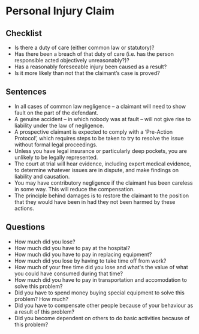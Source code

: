 # Personal Injury Claim

## Checklist
- Is there a duty of care (either common law or statutory)?
- Has there been a breach of that duty of care (i.e. has the person responsible acted objectively unreasonably?)?
- Has a reasonably foreseeable injury been caused as a result?
- Is it more likely than not that the claimant’s case is proved?

## Sentences
- In all cases of common law negligence – a claimant will need to show fault on the part of the defendant.
- A genuine accident – in which nobody was at fault – will not give rise to liability under the law of negligence.
- A prospective claimant is expected to comply with a ‘Pre-Action Protocol’, which requires steps to be taken to try to resolve the issue without formal legal proceedings.
- Unless you have legal insurance or particularly deep pockets, you are unlikely to be legally represented.
- The court at trial will hear evidence, including expert medical evidence, to determine whatever issues are in dispute, and make findings on liability and causation.
- You may have contributory negligence if the claimant has been careless in some way. This will reduce the compensation.
- The principle behind damages is to restore the claimant to the position that they would have been in had they not been harmed by these actions.

## Questions
- How much did you lose?
- How much did you have to pay at the hospital?
- How much did you have to pay in replacing equipment?
- How much did you lose by having to take time off from work?
- How much of your free time did you lose and what's the value of what you could have consumed during that time?
- How much did you have to pay in transportation and accomodation to solve this problem?
- Did you have to spend money buying special equipment to solve this problem? How much?
- Did you have to compensate other people because of your behaviour as a result of this problem?
- Did you become dependent on others to do basic activities because of this problem?